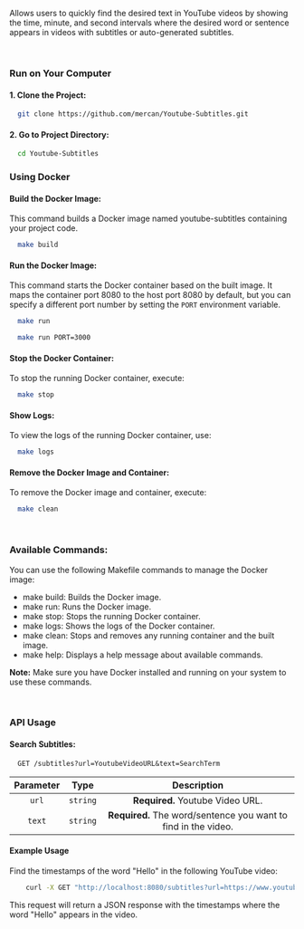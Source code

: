 Allows users to quickly find the desired text in YouTube videos by showing the time, minute, and second intervals where the desired word or sentence appears in videos with subtitles or auto-generated subtitles.

&nbsp;
&nbsp;

### Run on Your Computer

#### 1. Clone the Project:

```bash
  git clone https://github.com/mercan/Youtube-Subtitles.git
```

#### 2. Go to Project Directory:

```bash
  cd Youtube-Subtitles
```

### Using Docker

#### Build the Docker Image:

This command builds a Docker image named youtube-subtitles containing your project code.

```bash
  make build
```

#### Run the Docker Image:

This command starts the Docker container based on the built image. It maps the container port 8080 to the host port 8080 by default, but you can specify a different port number by setting the `PORT` environment variable.

```bash
  make run
```

```bash
  make run PORT=3000
```

#### Stop the Docker Container:

To stop the running Docker container, execute:

```bash
  make stop
```

#### Show Logs:

To view the logs of the running Docker container, use:

```bash
  make logs
```

#### Remove the Docker Image and Container:

To remove the Docker image and container, execute:

```bash
  make clean
```

&nbsp;

### Available Commands:

You can use the following Makefile commands to manage the Docker image:

* make build: Builds the Docker image.
* make run: Runs the Docker image.
* make stop: Stops the running Docker container.
* make logs: Shows the logs of the Docker container.
* make clean: Stops and removes any running container and the built image.
* make help: Displays a help message about available commands.

**Note:** Make sure you have Docker installed and running on your system to use these commands.

&nbsp;

### API Usage

#### Search Subtitles:

```http
  GET /subtitles?url=YoutubeVideoURL&text=SearchTerm
```

|  Parameter  |   Type   |                            Description                           |
|:-----------:|:--------:|:----------------------------------------------------------------:|
|    `url`    | `string` |                 **Required.** Youtube Video URL.                 |
|   `text`    | `string` | **Required.** The word/sentence you want to find in the video.   |

#### Example Usage

Find the timestamps of the word "Hello" in the following YouTube video:

```bash
    curl -X GET "http://localhost:8080/subtitles?url=https://www.youtube.com/watch?v=YQHsXMglC9A&text=Hello"
```

This request will return a JSON response with the timestamps where the word "Hello" appears in the video.

